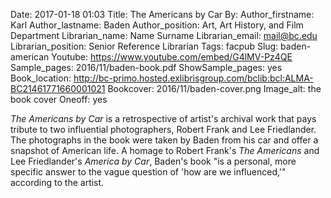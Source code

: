 Date: 2017-01-18 01:03
Title: The Americans by Car
By:
Author_firstname: Karl 
Author_lastname: Baden
Author_position: Art, Art History, and Film Department
Librarian_name: Name Surname
Librarian_email: mail@bc.edu
Librarian_position: Senior Reference Librarian
Tags: facpub
Slug: baden-american
Youtube: https://www.youtube.com/embed/G4lMV-Pz4QE
Sample_pages: 2016/11/baden-book.pdf
ShowSample_pages: yes
Book_location: http://bc-primo.hosted.exlibrisgroup.com/bclib:bcl:ALMA-BC21461771660001021
Bookcover: 2016/11/baden-cover.png
Image_alt: the book cover
Oneoff: yes

<em>The Americans by Car</em> is a retrospective of artist's archival work that pays tribute to two influential photographers, Robert Frank and Lee Friedlander. The photographs in the book were taken by Baden from his car and offer a snapshot of American life. A homage to Robert Frank's <em>The Americans</em> and Lee Friedlander's <em>America by Car</em>, Baden's book "is a personal, more specific answer to the vague question of 'how are we influenced,'" according to the artist.
